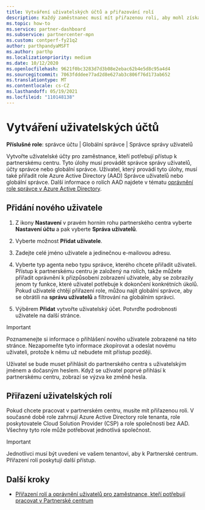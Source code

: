 ```yaml
---
title: Vytváření uživatelských účtů a přiřazování rolí
description: Každý zaměstnanec musí mít přiřazenou roli, aby mohl získat přístup k partnerskému centru. Naučte se vytvářet uživatelské účty, přiřazovat role a nastavovat oprávnění.
ms.topic: how-to
ms.service: partner-dashboard
ms.subservice: partnercenter-mpn
ms.custom: contperf-fy21q2
author: parthpandyaMSFT
ms.author: parthp
ms.localizationpriority: medium
ms.date: 10/12/2020
ms.openlocfilehash: 9621f0bc3283d7d3b08e2ebac62b4e5d8c95a4d4
ms.sourcegitcommit: 7063fdddee77ad2d8e627ab3c806f76d173ab652
ms.translationtype: MT
ms.contentlocale: cs-CZ
ms.lasthandoff: 05/19/2021
ms.locfileid: "110148138"
---
```

# <a name="create-user-accounts"></a>Vytváření uživatelských účtů  

**Příslušné role**: správce účtu | Globální správce | Správce správy uživatelů

Vytvořte uživatelské účty pro zaměstnance, kteří potřebují přístup k partnerskému centru. Tyto úlohy musí provádět správce správy uživatelů, účty správce nebo globální správce. Uživatel, který provádí tyto úlohy, musí také přiřadit role Azure Active Directory (AAD) Správce uživatelů nebo globální správce. Další informace o rolích AAD najdete v tématu [oprávnění role správce v Azure Active Directory](/azure/active-directory/users-groups-roles/directory-assign-admin-roles).

## <a name="add-a-new-user"></a>Přidání nového uživatele

1. Z ikony **Nastavení** v pravém horním rohu partnerského centra vyberte **Nastavení účtu** a pak vyberte **Správa uživatelů**.

2. Vyberte možnost **Přidat uživatele**.

3. Zadejte celé jméno uživatele a jedinečnou e-mailovou adresu.

4. Vyberte typ agenta nebo typu správce, kterého chcete přiřadit uživateli. Přístup k partnerskému centru je založený na rolích, takže můžete přiřadit oprávnění k přizpůsobení zobrazení uživatele, aby se zobrazily jenom ty funkce, které uživatel potřebuje k dokončení konkrétních úkolů.  Pokud uživatelé chtějí přiřazení role, můžou najít globální správce, aby se obrátili na **správu uživatelů** a filtrování na globálním správci.

5. Výběrem **Přidat** vytvořte uživatelský účet. Potvrďte podrobnosti uživatele na další stránce.

> [!IMPORTANT]  
> Poznamenejte si informace o přihlášení nového uživatele zobrazené na této stránce. Nezapomeňte tyto informace zkopírovat a odeslat novému uživateli, protože k němu už nebudete mít přístup později. 

Uživatel se bude muset přihlásit do partnerského centra s uživatelským jménem a dočasným heslem. Když se uživatel poprvé přihlásí k partnerskému centru, zobrazí se výzva ke změně hesla.

## <a name="assign-user-roles"></a>Přiřazení uživatelských rolí

Pokud chcete pracovat v partnerském centru, musíte mít přiřazenou roli.  V současné době role zahrnují Azure Active Directory role tenanta, role poskytovatele Cloud Solution Provider (CSP) a role společnosti bez AAD. Všechny tyto role může potřebovat jednotlivá společnost.

>[!Important]
>Jednotlivci musí být uvedeni ve vašem tenantovi, aby k Partnerské centrum. Přiřazení rolí poskytují další přístup.

## <a name="next-steps"></a>Další kroky

- [Přiřazení rolí a oprávnění uživatelů pro zaměstnance, kteří potřebují pracovat v Partnerské centrum](permissions-overview.md)

